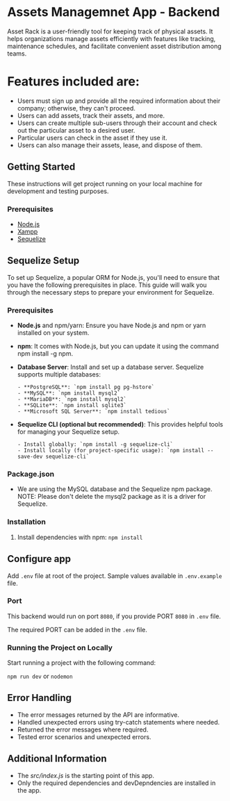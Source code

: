 # Assets Managemnet App - Backend

Asset Rack is a user-friendly tool for keeping track of physical assets. It helps organizations manage assets efficiently with features like tracking, maintenance schedules, and facilitate convenient asset distribution among teams.

# Features included are:

- Users must sign up and provide all the required information about their company; otherwise, they can't proceed.
- Users can add assets, track their assets, and more.
- Users can create multiple sub-users through their account and check out the particular asset to a desired user.
- Particular users can check in the asset if they use it.
- Users can also manage their assets, lease, and dispose of them.

## Getting Started

These instructions will get project running on your local machine for development and testing purposes.

### Prerequisites

- [Node.js](https://nodejs.org/)
- [Xampp](https://www.apachefriends.org/)
- [Sequelize](https://sequelize.org/)

## Sequelize Setup

To set up Sequelize, a popular ORM for Node.js, you'll need to ensure that you have the following prerequisites in place. This guide will walk you through the necessary steps to prepare your environment for Sequelize.

### Prerequisites

- **Node.js** and npm/yarn: Ensure you have Node.js and npm or yarn installed on your system.
- **npm**: It comes with Node.js, but you can update it using the command npm install -g npm.
- **Database Server**: Install and set up a database server. Sequelize supports multiple databases:

      - **PostgreSQL**: `npm install pg pg-hstore`
      - **MySQL**: `npm install mysql2`
      - **MariaDB**: `npm install mysql2`
      - **SQLite**: `npm install sqlite3`
      - **Microsoft SQL Server**: `npm install tedious`

- **Sequelize CLI (optional but recommended)**: This provides helpful tools for managing your Sequelize setup.

      - Install globally: `npm install -g sequelize-cli`
      - Install locally (for project-specific usage): `npm install --save-dev sequelize-cli`

### Package.json

- We are using the MySQL database and the Sequelize npm package. NOTE: Please don't delete the mysql2 package as it is a driver for Sequelize.

### Installation

1. Install dependencies with npm:
   `npm install`

## Configure app

Add `.env` file at root of the project. Sample values available in `.env.example` file.

### Port

This backend would run on port `8080`, if you provide PORT `8080` in `.env` file.

The required PORT can be added in the `.env` file.

### Running the Project on Locally

Start running a project with the following command:

`npm run dev` or `nodemon` 

## Error Handling

- The error messages returned by the API are informative. 
- Handled unexpected errors using try-catch statements where needed.
- Returned the error messages where required.
- Tested error scenarios and unexpected errors.

## Additional Information

- The *src/index.js* is the starting point of this app.
- Only the required dependencies and devDepndencies are installed in the app.
